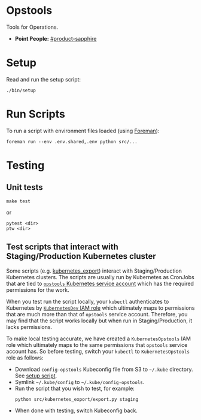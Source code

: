 # Opstools

Tools for Operations.

* __Point People:__ [#product-sapphire][sapphire_channel]

# Setup

Read and run the setup script:
```
./bin/setup
```

# Run Scripts

To run a script with environment files loaded (using [Foreman](https://github.com/ddollar/foreman)):

```
foreman run --env .env.shared,.env python src/...
```

# Testing

## Unit tests

```
make test
```

or

```
pytest <dir>
ptw <dir>
```

## Test scripts that interact with Staging/Production Kubernetes cluster

Some scripts (e.g. [kubernetes_export](./src/kubernetes_export)) interact with Staging/Production Kubernetes clusters. The scripts are usually run by Kubernetes as CronJobs that are tied to [`opstools` Kubernetes service account](https://github.com/artsy/substance/blob/main/clusters/staging/federation/kubernetes-staging-leo.artsy.systems/services/opstools-role.yml) which has the required permissions for the work.

When you test run the script locally, your `kubectl` authenticates to Kubernetes by [`KubernetesDev` IAM role](https://www.notion.so/artsy/Kubernetes-API-Authentication-and-Authorization-02bef8bbabf6468ba9ac6be7983300ac) which ultimately maps to permissions that are much more than that of `opstools` service account. Therefore, you may find that the script works locally but when run in Staging/Production, it lacks permissions.

To make local testing accurate, we have created a `KubernetesOpstools` IAM role which ultimately maps to the same permissions that `opstools` service account has. So before testing, switch your `kubectl` to `KubernetesOpstools` role as follows:

- Download `config-opstools` Kubeconfig file from S3 to `~/.kube` directory. See [setup script](./bin/setup).
- Symlink `~/.kube/config` to `~/.kube/config-opstools`.
- Run the script that you wish to test, for example:
  ```
  python src/kubernetes_export/export.py staging
  ```
- When done with testing, switch Kubeconfig back.

[sapphire_channel]: https://artsy.slack.com/messages/product-sapphire "#product-sapphire Slack Channel"
